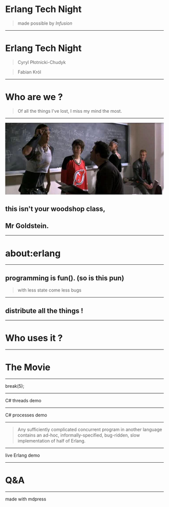 # Erlang Tech Night
> made possible by *Infusion*

---

# Erlang Tech Night

> Cyryl Płotnicki-Chudyk

> Fabian Król

---

# Who are we ?
> Of all the things I've lost, I miss my mind the most.

---

![](../images/woodshop.jpg)
## this isn't your woodshop class,
## Mr Goldstein.

---

# about:erlang

---

## programming is fun(). (so is this pun)
> with less state come less bugs

---

## distribute all the things !

---

# Who uses it ?

---

# The Movie

---

break(5);

---

C# threads demo

---

C# processes demo

---

> Any sufficiently complicated concurrent	program	in another language contains an	ad-hoc,
  informally-speciﬁed, bug-ridden, slow implementation of half of Erlang.

---

live Erlang demo

---

# Q&A

---
made with mdpress



